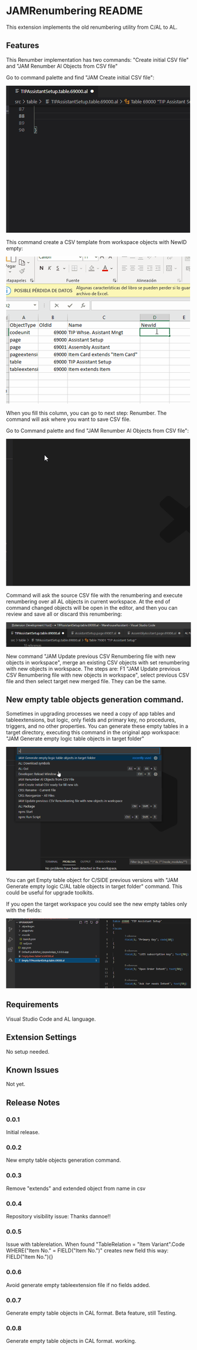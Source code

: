 # JAMRenumbering README

This extension implements the old renumbering utility from C/AL to AL.

## Features

This Renumber implementation has two commands: "Create initial CSV file" and "JAM Renumber Al Objects from CSV file"

Go to command palette and find "JAM Create initial CSV file":

![alt text](https://github.com/JalmarazMartn/ALRenumbering/blob/master/images/CreateFile.gif?raw=true)

This command create a CSV template from workspace objects with NewID empty:

![alt text](https://github.com/JalmarazMartn/ALRenumbering/blob/master/images/EditExcel.gif?raw=true)

When you fill this column, you can go to next step: Renumber. The command will ask where you want to save CSV file.

Go to Command palette and find "JAM Renumber Al Objects from CSV file":

![alt text](https://github.com/JalmarazMartn/ALRenumbering/blob/master/images/Renum.gif?raw=true)

Command will ask the source CSV file with the renumbering and execute renumbering over all AL objects in current workspace. At the end of command changed objects will be open in the editor, and then you can review and save all or discard this renumbering:

![alt text](https://github.com/JalmarazMartn/ALRenumbering/blob/master/images/SaveAll.png?raw=true)

New command "JAM Update previous CSV Renumbering file with new objects in workspace", merge an existing CSV objects with set renumbering with new objects in workspace. The steps are: F1 "JAM Update previous CSV Renumbering file with new objects in workspace", select previous CSV file and then select target new merged file. They can be the same.

## New empty table objects generation command.

Sometimes in upgrading processes we need a copy of app tables and tableextensions, but logic, only fields and primary key, no procedures, triggers, and no other properties. You can generate these empty tables in a target directory, executing this command in the original app workspace: "JAM Generate empty logic table objects in target folder"

![alt text](https://github.com/JalmarazMartn/ALRenumbering/blob/master/images/EmptyObj.gif?raw=true)

You can get Empty table object for C/SIDE previous versions with "JAM Generate empty logic C/AL table objects in target folder" command. This could be useful for upgrade toolkits.

If you open the target workspace you could see the new empty tables only with the fields:

![alt text](https://github.com/JalmarazMartn/ALRenumbering/blob/master/images/EmptyObj.png?raw=true)


## Requirements

Visual Studio Code and AL language.

## Extension Settings

No setup needed.

## Known Issues

Not yet.

## Release Notes

### 0.0.1

Initial release.

### 0.0.2

New empty table objects generation command.

### 0.0.3

Remove "extends" and extended object from name in csv

### 0.0.4

Repository visibility issue: Thanks dannoe!!

### 0.0.5

Issue with tablerelation. When found "TableRelation = "Item Variant".Code WHERE("Item No." = FIELD("Item No.")"
creates new field this way:
FIELD("Item No."){}

### 0.0.6

Avoid generate empty tableextension file if no fields added.

### 0.0.7

Generate empty table objects in CAL format. Beta feature, still Testing.

### 0.0.8

Generate empty table objects in CAL format. working.